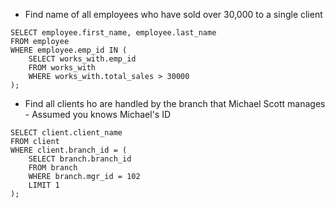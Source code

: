 - Find name of all employees who have sold over 30,000 to a single client
```
SELECT employee.first_name, employee.last_name
FROM employee
WHERE employee.emp_id IN (
    SELECT works_with.emp_id
    FROM works_with
    WHERE works_with.total_sales > 30000
);
```

- Find all clients ho are handled by the branch that Michael Scott manages - Assumed you knows Michael's ID
```
SELECT client.client_name
FROM client
WHERE client.branch_id = (
    SELECT branch.branch_id
    FROM branch
    WHERE branch.mgr_id = 102
    LIMIT 1
);
```